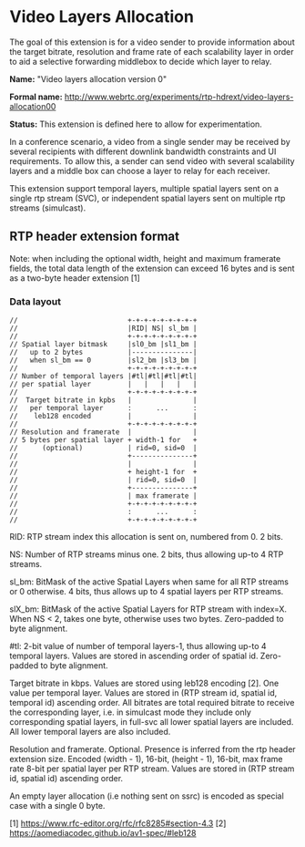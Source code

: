 # Video Layers Allocation

The goal of this extension is for a video sender to provide information about
the target bitrate, resolution and frame rate of each scalability layer in order
to aid a selective forwarding middlebox to decide which layer to relay.

**Name:** "Video layers allocation version 0"

**Formal name:**
<http://www.webrtc.org/experiments/rtp-hdrext/video-layers-allocation00>

**Status:** This extension is defined here to allow for experimentation.

In a conference scenario, a video from a single sender may be received by
several recipients with different downlink bandwidth constraints and UI
requirements. To allow this, a sender can send video with several scalability
layers and a middle box can choose a layer to relay for each receiver.

This extension support temporal layers, multiple spatial layers sent on a single
rtp stream (SVC), or independent spatial layers sent on multiple rtp streams
(simulcast).

## RTP header extension format

Note: when including the optional width, height and maximum framerate
fields, the total data length of the extension can exceed 16 bytes
and is sent as a two-byte header extension [1]

### Data layout

```
//                           +-+-+-+-+-+-+-+-+
//                           |RID| NS| sl_bm |
//                           +-+-+-+-+-+-+-+-+
// Spatial layer bitmask     |sl0_bm |sl1_bm |
//   up to 2 bytes           |---------------|
//   when sl_bm == 0         |sl2_bm |sl3_bm |
//                           +-+-+-+-+-+-+-+-+
// Number of temporal layers |#tl|#tl|#tl|#tl|
// per spatial layer         |   |   |   |   |
//                           +-+-+-+-+-+-+-+-+
//  Target bitrate in kpbs   |               |
//   per temporal layer      :      ...      :
//    leb128 encoded         |               |
//                           +-+-+-+-+-+-+-+-+
// Resolution and framerate  |               |
// 5 bytes per spatial layer + width-1 for   +
//      (optional)           | rid=0, sid=0  |
//                           +---------------+
//                           |               |
//                           + height-1 for  +
//                           | rid=0, sid=0  |
//                           +---------------+
//                           | max framerate |
//                           +-+-+-+-+-+-+-+-+
//                           :      ...      :
//                           +-+-+-+-+-+-+-+-+
```

RID: RTP stream index this allocation is sent on, numbered from 0. 2 bits.

NS: Number of RTP streams minus one. 2 bits, thus allowing up-to 4 RTP streams.

sl_bm: BitMask of the active Spatial Layers when same for all RTP streams or 0
otherwise. 4 bits, thus allows up to 4 spatial layers per RTP streams.

slX_bm: BitMask of the active Spatial Layers for RTP stream with index=X.
When NS < 2, takes one byte, otherwise uses two bytes. Zero-padded to byte
alignment.

\#tl: 2-bit value of number of temporal layers-1, thus allowing up-to 4 temporal
layers. Values are stored in ascending order of spatial id. Zero-padded to byte
alignment.

Target bitrate in kbps. Values are stored using leb128 encoding [2]. One value per
temporal layer. Values are stored in (RTP stream id, spatial id, temporal id)
ascending order. All bitrates are total required bitrate to receive the
corresponding layer, i.e. in simulcast mode they include only corresponding
spatial layers, in full-svc all lower spatial layers are included. All lower
temporal layers are also included.

Resolution and framerate. Optional. Presence is inferred from the rtp header
extension size. Encoded (width - 1), 16-bit, (height - 1), 16-bit, max frame
rate 8-bit per spatial layer per RTP stream. Values are stored in (RTP stream
id, spatial id) ascending order.

An empty layer allocation (i.e nothing sent on ssrc) is encoded as
special case with a single 0 byte.

[1] https://www.rfc-editor.org/rfc/rfc8285#section-4.3
[2] https://aomediacodec.github.io/av1-spec/#leb128
